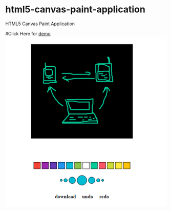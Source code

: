 # html5-canvas-paint-application
HTML5 Canvas Paint Application

#Click Here for [demo](https://rawgit.com/razzul/html5-canvas-paint-application/master/canvas.html)
![alt tag](https://raw.githubusercontent.com/razzul/html5-canvas-paint-application/master/razzul-html5-canvas-paint-application.png)
